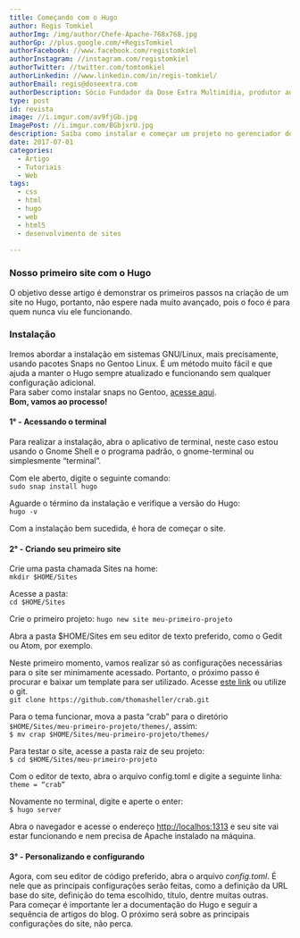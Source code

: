 ```yaml
---
title: Começando com o Hugo
author: Regis Tomkiel
authorImg: /img/author/Chefe-Apache-768x768.jpg
authorGp: //plus.google.com/+RegisTomkiel
authorFacebook: //www.facebook.com/registomkiel
authorInstagram: //instagram.com/registomkiel
authorTwitter: //twitter.com/tomtomkiel
authorLinkedin: //www.linkedin.com/in/regis-tomkiel/
authorEmail: regis@doseextra.com
authorDescription: Sócio Fundador da Dose Extra Multimídia, produtor audiovisual, desenvolvedor web, podcaster, escritor e quando sobra tempo, coleciona videogames e filmes independentes.
type: post
id: revista
image: //i.imgur.com/av9fjGb.jpg
ImagePost: //i.imgur.com/BGbjxrU.jpg
description: Saiba como instalar e começar um projeto no gerenciador de sites Hugo. Gere sites estáticos facilmente.
date: 2017-07-01
categories:
  - Artigo
  - Tutoriais
  - Web
tags:
  - css
  - html
  - hugo
  - web
  - html5
  - desenvolvimento de sites
  
---
```

### Nosso primeiro site com o Hugo
O objetivo desse artigo é demonstrar os primeiros passos na criação de um site no Hugo, portanto, não espere nada muito avançado, pois o foco é para quem nunca viu ele funcionando.  

### Instalação
Iremos abordar a instalação em sistemas GNU/Linux, mais precisamente, usando pacotes Snaps no Gentoo Linux. É um método muito fácil e que ajuda a manter o Hugo sempre atualizado e funcionando sem qualquer configuração adicional.  
Para saber como instalar snaps no Gentoo, [acesse aqui](# "como instalar snaps no Gentoo").  
**Bom, vamos ao processo!**  

#### 1° - Acessando o terminal
Para realizar a instalação, abra o aplicativo de terminal, neste caso estou usando o Gnome Shell e o programa padrão, o gnome-terminal ou simplesmente “terminal”.

Com ele aberto, digite o seguinte comando:  
``sudo snap install hugo``  

Aguarde o término da instalação e verifique a versão do Hugo:  
``hugo -v``  

Com a instalação bem sucedida, é hora de começar o site.

#### 2° - Criando seu primeiro site
Crie uma pasta chamada Sites na home:  
``mkdir $HOME/Sites``

Acesse a pasta:  
``cd $HOME/Sites``  

Crie o primeiro projeto:
``hugo new site meu-primeiro-projeto``  

Abra a pasta $HOME/Sites em seu editor de texto preferido, como o Gedit ou Atom, por exemplo.

Neste primeiro momento, vamos realizar só as configurações necessárias para o site ser minimamente acessado. Portanto, o próximo passo é procurar e baixar um template para ser utilizado. Acesse [este link](# "baixar o tema crap") ou utilize o git.  
``git clone https://github.com/thomasheller/crab.git``  

Para o tema funcionar, mova a pasta “crab” para o diretório ``$HOME/Sites/meu-primeiro-projeto/themes/``, assim:  
``$ mv crap $HOME/Sites/meu-primeiro-projeto/themes/``  

Para testar o site, acesse a pasta raiz de seu projeto:  
``$ cd $HOME/Sites/meu-primeiro-projeto``  

Com o editor de texto, abra o arquivo config.toml e digite a seguinte linha:  
``theme = “crab”``  

Novamente no terminal, digite e aperte o enter:  
``$ hugo server``  

Abra o navegador e acesse o endereço <http://localhos:1313> e seu site vai estar funcionando e nem precisa de Apache instalado na máquina.  

#### 3° - Personalizando e configurando
Agora, com seu editor de código preferido, abra o arquivo *config.toml*. É nele que as principais configurações serão feitas, como a definição da URL base do site, definição do tema escolhido, título, dentre muitas outras.  
Para começar é importante ler a documentação do Hugo e seguir a sequência de artigos do blog. O próximo será sobre as principais configurações do site, não perca.
